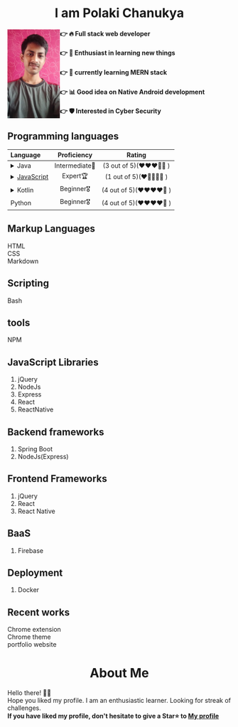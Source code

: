<h1 align="center"> I am Polaki Chanukya</h1> 
<div height="500px">
    <div align="left" width="50%">
        <img align="left"  src=".\Mypicmile.jpg" height="200px" alt="chanukya looking cool">
    </div>
    <div align="right" width="50%">
        <div align="left" width="50%">

 #### 👉 🔥 Full stack web developer 
 #### 👉 📘 Enthusiast in learning new things
 #### 👉 📖 currently learning MERN stack
 #### 👉 📊 Good idea on Native Android development
 #### 👉 🛡️ Interested in Cyber Security
 </div>
 </div>
 </div>

## Programming languages
| Language | Proficiency| Rating |
| :---      | :-----: | :-----:|
|<details><summary>Java</summary><div> 1. spring boot <br> 2. Android development</div></details> |Intermediate🥇 | (3 out of 5)(❤️❤️❤️🤍🤍 ) |
|<details><summary>[JavaScript](#jslib)</summary><div> 1. [Back end](#backend)<br> 2. [Front end](#frontend)</div></details> |Expert🏆 | (1 out of 5)(❤️🤍🤍🤍🤍 ) |
|<details><summary>Kotlin</summary><div> 1. Android development</div></details>| Beginner🎖️ | (4 out of 5)(❤️❤️❤️❤️🤍  ) |
|Python | Beginner🎖️ | (4 out of 5)(❤️❤️❤️❤️🤍 ) |

## Markup Languages 

HTML<br>
CSS<br>
Markdown<br>

## Scripting
Bash<br>

## tools
NPM<br>

## JavaScript Libraries <a id="jslib"></a>
1. jQuery
2. NodeJs
3. Express
4. React
5. ReactNative

## Backend frameworks <a id="backend"></a>
1. Spring Boot
2. NodeJs(Express)

## Frontend Frameworks <a id="frontend"></a>
1. jQuery
2. React
3. React Native

## BaaS
1. Firebase

## Deployment
1. Docker

## Recent works
Chrome extension<br>
Chrome theme<br>
portfolio website

<h1 align="center"> About Me</h1> 

Hello there! 🙋‍♂️ <br>
Hope you liked my profile. I am an enthusiastic learner. Looking for streak of challenges. <br>
**If you have liked my profile, don't hesitate to give a Star⭐ to [My profile](https://github.com/chanukyapl/chanukyapl)**